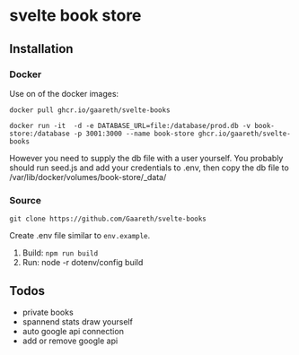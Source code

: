 # svelte book store 

## Installation
### Docker
Use on of the docker images:

`docker pull ghcr.io/gaareth/svelte-books`

```docker run -it  -d -e DATABASE_URL=file:/database/prod.db -v book-store:/database -p 3001:3000 --name book-store ghcr.io/gaareth/svelte-books```

However you need to supply the db file with a user yourself. You probably should run seed.js and add your credentials to .env, then copy the db file to /var/lib/docker/volumes/book-store/_data/

### Source
`git clone https://github.com/Gaareth/svelte-books`

Create .env file similar to `env.example`.

1. Build: `npm run build`
2. Run: node -r dotenv/config build


## Todos
- private books
- spannend stats draw yourself
- auto google api connection
- add or remove google api
